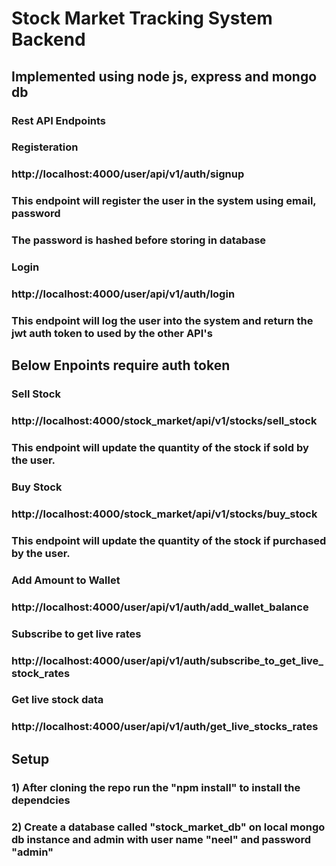 #  Stock Market Tracking System Backend 
##  Implemented using node js, express and mongo db 

### Rest API Endpoints

### Registeration
### http://localhost:4000/user/api/v1/auth/signup
### This endpoint will register the user in the system using email, password
### The password is hashed before storing in database

### Login
### http://localhost:4000/user/api/v1/auth/login
### This endpoint will log the user into the system and return the jwt auth token to used by the other API's


## Below Enpoints require auth token
### Sell Stock
### http://localhost:4000/stock_market/api/v1/stocks/sell_stock
### This endpoint will update the quantity of the stock if sold by the user.

### Buy Stock
### http://localhost:4000/stock_market/api/v1/stocks/buy_stock
### This endpoint will update the quantity of the stock if purchased by the user.

### Add Amount to Wallet
### http://localhost:4000/user/api/v1/auth/add_wallet_balance

### Subscribe to get live rates
### http://localhost:4000/user/api/v1/auth/subscribe_to_get_live_stock_rates

### Get live stock data 
### http://localhost:4000/user/api/v1/auth/get_live_stocks_rates

## Setup 
### 1) After cloning the repo run the "npm install" to install the dependcies
### 2) Create a database called "stock_market_db" on local mongo db instance and admin with user name "neel" and password "admin"

